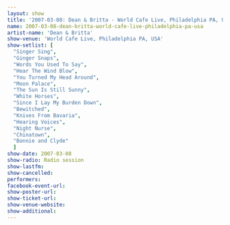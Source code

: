 ```yaml
---
layout: show
title: '2007-03-08: Dean & Britta - World Cafe Live, Philadelphia PA, USA'
name: 2007-03-08-dean-britta-world-cafe-live-philadelphia-pa-usa
artist-name: 'Dean & Britta'
show-venue: 'World Cafe Live, Philadelphia PA, USA'
show-setlist: [
  "Singer Sing",
  "Ginger Snaps",
  "Words You Used To Say",
  "Hear The Wind Blow",
  "You Turned My Head Around",
  "Moon Palace",
  "The Sun Is Still Sunny",
  "White Horses",
  "Since I Lay My Burden Down",
  "Bewitched",
  "Knives From Bavaria",
  "Hearing Voices",
  "Night Nurse",
  "Chinatown",
  "Bonnie and Clyde"
  ]
show-date: 2007-03-08
show-radio: Radio session
show-lastfm: 
show-cancelled: 
performers: 
facebook-event-url: 
show-poster-url: 
show-ticket-url: 
show-venue-website: 
show-additional: 
---
```


